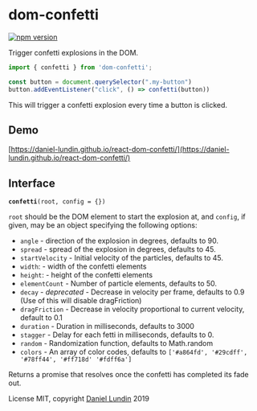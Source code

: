 # dom-confetti

[![npm version](https://badge.fury.io/js/dom-confetti.svg)](https://www.npmjs.com/package/dom-confetti)

Trigger confetti explosions in the DOM.

```js
import { confetti } from 'dom-confetti';

const button = document.querySelector(".my-button")
button.addEventListener("click", () => confetti(button))
```

This will trigger a confetti explosion every time a button is clicked.

## Demo

[https://daniel-lundin.github.io/react-dom-confetti/](https://daniel-lundin.github.io/react-dom-confetti/)

## Interface

**`confetti`**`(root, config = {})`

`root` should be the DOM element to start the explosion at, and
`config`, if given, may be an object specifying the following options:

- `angle` - direction of the explosion in degrees, defaults to 90.
- `spread` - spread of the explosion in degrees, defaults to 45.
- `startVelocity` - Initial velocity of the particles, defaults to 45.
- `width`: - width of the confetti elements
- `height`: - height of the confetti elements
- `elementCount` - Number of particle elements, defaults to 50.
- `decay` - *deprecated* - Decrease in velocity per frame, defaults to 0.9 (Use of this will disable dragFriction)
- `dragFriction` - Decrease in velocity proportional to current velocity, default to 0.1
- `duration` - Duration in milliseconds, defaults to 3000
- `stagger` - Delay for each fetti in milliseconds, defaults to 0.
- `random` - Randomization function, defaults to Math.random
- `colors` - An array of color codes, defaults to `['#a864fd', '#29cdff', '#78ff44', '#ff718d' '#fdff6a']`

Returns a promise that resolves once the confetti has completed its fade out.

License MIT, copyright [Daniel Lundin](https://www.twitter.com/daniel-lundin) 2019
